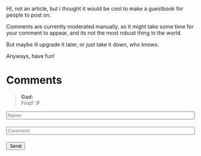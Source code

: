 HI, not an article, but i thought it would be cool to make a guestbook for people to post on.

Comments are currently moderated manually, so it might take some time for your comment to appear, and its not the most robust thing in the world.

But maybe ill upgrade it later, or just take it down, who knows.

Anyways, have fun!

# Comments

> **Gad:** <br>
> First! :P


<style>
    #commentForm input {
        width: 100%;
        margin: 0px;
        margin-bottom: 20px;
    }

    #commentForm button {
        width: 10%;
    }
</style>

<form id="commentForm">
    <input name="name" placeholder="Name:"/>
    <input name="comment" placeholder="Comment:"/>
    <button type="submit">Send</button>
</form>

  

<script>
    // yes this is a monstrosity, but comon, its free! and thats my maximum budget right now, free
    let commentForm = document.getElementById('commentForm')
    commentForm.addEventListener('submit', event => {
        event.preventDefault()
        let data = new FormData(commentForm)
        commentForm.reset()
        fetch(`https://docs.google.com/forms/d/e/1FAIpQLSd3hMuPkowtgGKXBPhy2yj38aH2mNCodqt5jQx8-pByGvu-8g/formResponse?&submit=?usp=pp_url&entry.83592019=${data.get('name')}&entry.389176920=${data.get('comment')}`, {method: "GET"})
    })
</script>
